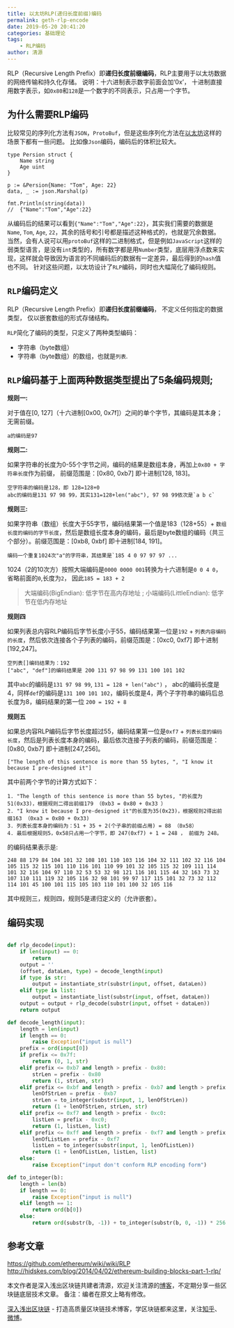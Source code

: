 ```yaml
---
title: 以太坊RLP(递归长度前缀)编码
permalink: geth-rlp-encode
date: 2019-05-20 20:41:20
categories: 基础理论
tags:
    - RLP编码
author: 清源
---
```


RLP（Recursive Length Prefix）即**递归长度前缀编码**，RLP主要用于以太坊数据的网络传输和持久化存储。
说明：十六进制表示数字前面会加‘0x’， 十进制直接用数字表示，如`0x80`和`128`是一个数字的不同表示，只占用一个字节。

<!-- more -->

## 为什么需要RLP编码

比较常见的序列化方法有`JSON`，`ProtoBuf`，但是这些序列化方法在[以太坊](https://learnblockchain.cn/2017/11/20/whatiseth/)这样的场景下都有一些问题。 比如像`Json`编码，编码后的体积比较大。

```
type Persion struct {
    Name string
    Age uint
}

p := &Persion{Name: "Tom", Age: 22}
data, _ := json.Marshal(p)

fmt.Println(string(data))
//  {"Name":"Tom","Age":22}
```

从编码后的结果可以看到`{"Name":"Tom","Age":22}`，其实我们需要的数据是`Name`, `Tom`, `Age`, `22`，其余的括号和引号都是描述这种格式的，也就是冗余数据。
当然，会有人说可以用`protoBuf`这样的二进制格式，但是例如`JavaScript`这样的弱类型语言，是没有`int`类型的，所有数字都是用`Number`类型，底层用浮点数来实现，这样就会导致因为语言的不同编码后的数据有一定差异，最后得到的`hash`值也不同。 针对这些问题，以太坊设计了`RLP`编码，同时也大幅简化了编码规则。

## `RLP`编码定义

RLP（Recursive Length Prefix）即**递归长度前缀编码**， 不定义任何指定的数据类型， 仅以嵌套数组的形式存储结构。

`RLP`简化了编码的类型，只定义了两种类型编码：

 - 字符串（byte数组）
 - 字符串（byte数组）的数组，也就是`列表`.

## `RLP`编码基于上面两种数据类型提出了5条编码规则;

**规则一:**

对于值在[0, 127]（十六进制[0x00, 0x7f]）之间的单个字节，其编码是其本身；无需前缀。

```
a的编码是97
```

**规则二:**

如果字符串的长度为0-55个字节之间，编码的结果是数组本身，再加上`0x80 + 字符串长度`作为前缀， 前缀范围是：[0x80, 0xb7] 即十进制[128, 183]。

```
空字符串的编码是128，即 128=128+0
abc的编码是131 97 98 99，其实131=128+len("abc"), 97 98 99依次是`a b c`
```

**规则三:**

如果字符串（数组）长度大于55字节，编码结果第一个值是183（128+55）+ `数组长度的编码的字节长度`，然后是数组长度本身的编码，最后是byte数组的编码（共三个部分）。前缀范围是：[0xb8, 0xbf] 即十进制[184, 191]。

```
编码一个重复1024次"a"的字符串，其结果是`185 4 0 97 97 97 ...
```

1024（2的10次方）按照大端编码是`0000 0000 001`转换为十六进制是`0 0 4 0`，省略前面的`0`,长度为`2`， 因此`185 = 183 + 2`

> 大端编码(BigEndian): 低字节在高内存地址 ;  小端编码(LittleEndian): 低字节在低内存地址

**规则四**

如果列表总内容RLP编码后字节长度小于55，编码结果第一位是`192` + `列表内容编码的长度`，然后依次连接各个子列表的编码，前缀范围是：[0xc0, 0xf7] 即十进制[192,247]。

```
空列表[]编码结果为：192
["abc", "def"]的编码结果是 200 131 97 98 99 131 100 101 102
```

其中`abc`的编码是`131 97 98 99`, `131 = 128 + len("abc")` ， abc的编码长度是4，同样`def`的编码是`131 100 101 102`，编码长度是4，两个子字符串的编码后总长度为8，编码结果的第一位 `200 = 192 + 8`

**规则五**

如果总内容RLP编码后字节长度超过55，编码结果第一位是`0xf7` + `列表长度的编码长度`，然后是列表长度本身的编码，最后依次连接子列表的编码，前缀范围是：[0x80, 0xb7] 即十进制[247,256]。

```
["The length of this sentence is more than 55 bytes, ", "I know it because I pre-designed it"]
```

其中前两个字节的计算方式如下：
```
1. "The length of this sentence is more than 55 bytes, "的长度为51(0x33)，根据规则二得出前缀179 （0xb3 = 0x80 + 0x33 ）
2. "I know it because I pre-designed it"的长度为35(0x23)，根据规则2得出前缀163 （0xa3 = 0x80 + 0x33)
3. 列表长度本身的编码为：51 + 35 + 2(个子串的前缀占用) = 88 （0x58）
4. 最后根据规则5，0x58只占用一个字节，即 247(0xf7) + 1 = 248 ， 前缀为 248。
```

的编码结果表示是:

```
248 88 179 84 104 101 32 108 101 110 103 116 104 32 111 102 32 116 104 105 115 32 115 101 110 116 101 110 99 101 32 105 115 32 109 111 114 101 32 116 104 97 110 32 53 53 32 98 121 116 101 115 44 32 163 73 32 107 110 111 119 32 105 116 32 98 101 99 97 117 115 101 32 73 32 112 114 101 45 100 101 115 105 103 110 101 100 32 105 116
```

其中规则三，规则四，规则5是递归定义的（允许嵌套）。

## 编码实现

```python

def rlp_decode(input):
    if len(input) == 0:
        return
    output = ''
    (offset, dataLen, type) = decode_length(input)
    if type is str:
        output = instantiate_str(substr(input, offset, dataLen))
    elif type is list:
        output = instantiate_list(substr(input, offset, dataLen))
    output = output + rlp_decode(substr(input, offset + dataLen))
    return output

def decode_length(input):
    length = len(input)
    if length == 0:
        raise Exception("input is null")
    prefix = ord(input[0])
    if prefix <= 0x7f:
        return (0, 1, str)
    elif prefix <= 0xb7 and length > prefix - 0x80:
        strLen = prefix - 0x80
        return (1, strLen, str)
    elif prefix <= 0xbf and length > prefix - 0xb7 and length > prefix - 0xb7 + to_integer(substr(input, 1, prefix - 0xb7)):
        lenOfStrLen = prefix - 0xb7
        strLen = to_integer(substr(input, 1, lenOfStrLen))
        return (1 + lenOfStrLen, strLen, str)
    elif prefix <= 0xf7 and length > prefix - 0xc0:
        listLen = prefix - 0xc0;
        return (1, listLen, list)
    elif prefix <= 0xff and length > prefix - 0xf7 and length > prefix - 0xf7 + to_integer(substr(input, 1, prefix - 0xf7)):
        lenOfListLen = prefix - 0xf7
        listLen = to_integer(substr(input, 1, lenOfListLen))
        return (1 + lenOfListLen, listLen, list)
    else:
        raise Exception("input don't conform RLP encoding form")

def to_integer(b):
    length = len(b)
    if length == 0:
        raise Exception("input is null")
    elif length == 1:
        return ord(b[0])
    else:
        return ord(substr(b, -1)) + to_integer(substr(b, 0, -1)) * 256
```

## 参考文章

https://github.com/ethereum/wiki/wiki/RLP
http://hidskes.com/blog/2014/04/02/ethereum-building-blocks-part-1-rlp/

本文作者是深入浅出区块链共建者清源，欢迎关注清源的[博客](http://qyuan.top)，不定期分享一些区块链底层技术文章。
备注：编者在原文上略有修改。


[深入浅出区块链](https://learnblockchain.cn/) - 打造高质量区块链技术博客，学区块链都来这里，关注[知乎](https://www.zhihu.com/people/xiong-li-bing/activities)、[微博](https://weibo.com/517623789)。



